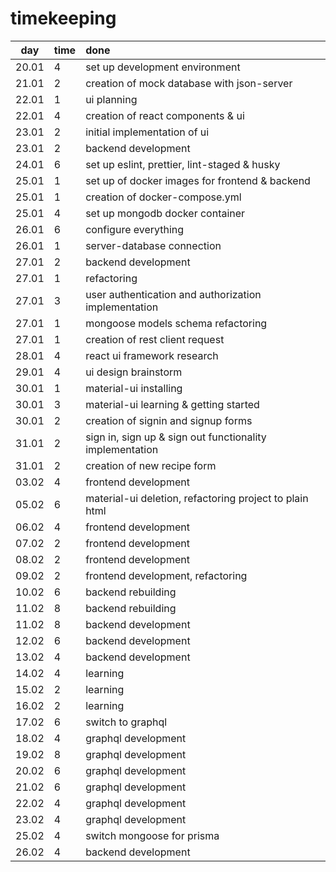 # timekeeping

|  day  | time | done                                                     |
| :---: | :--- | :------------------------------------------------------- |
| 20.01 | 4    | set up development environment                           |
| 21.01 | 2    | creation of mock database with json-server               |
| 22.01 | 1    | ui planning                                              |
| 22.01 | 4    | creation of react components & ui                        |
| 23.01 | 2    | initial implementation of ui                             |
| 23.01 | 2    | backend development                                      |
| 24.01 | 6    | set up eslint, prettier, lint-staged & husky             |
| 25.01 | 1    | set up of docker images for frontend & backend           |
| 25.01 | 1    | creation of docker-compose.yml                           |
| 25.01 | 4    | set up mongodb docker container                          |
| 26.01 | 6    | configure everything                                     |
| 26.01 | 1    | server-database connection                               |
| 27.01 | 2    | backend development                                      |
| 27.01 | 1    | refactoring                                              |
| 27.01 | 3    | user authentication and authorization implementation     |
| 27.01 | 1    | mongoose models schema refactoring                       |
| 27.01 | 1    | creation of rest client request                          |
| 28.01 | 4    | react ui framework research                              |
| 29.01 | 4    | ui design brainstorm                                     |
| 30.01 | 1    | material-ui installing                                   |
| 30.01 | 3    | material-ui learning & getting started                   |
| 30.01 | 2    | creation of signin and signup forms                      |
| 31.01 | 2    | sign in, sign up & sign out functionality implementation |
| 31.01 | 2    | creation of new recipe form                              |
| 03.02 | 4    | frontend development                                     |
| 05.02 | 6    | material-ui deletion, refactoring project to plain html  |
| 06.02 | 4    | frontend development                                     |
| 07.02 | 2    | frontend development                                     |
| 08.02 | 2    | frontend development                                     |
| 09.02 | 2    | frontend development, refactoring                        |
| 10.02 | 6    | backend rebuilding                                       |
| 11.02 | 8    | backend rebuilding                                       |
| 11.02 | 8    | backend development                                      |
| 12.02 | 6    | backend development                                      |
| 13.02 | 4    | backend development                                      |
| 14.02 | 4    | learning                                                 |
| 15.02 | 2    | learning                                                 |
| 16.02 | 2    | learning                                                 |
| 17.02 | 6    | switch to graphql                                        |
| 18.02 | 4    | graphql development                                      |
| 19.02 | 8    | graphql development                                      |
| 20.02 | 6    | graphql development                                      |
| 21.02 | 6    | graphql development                                      |
| 22.02 | 4    | graphql development                                      |
| 23.02 | 4    | graphql development                                      |
| 25.02 | 4    | switch mongoose for prisma                               |
| 26.02 | 4    | backend development                                      |
